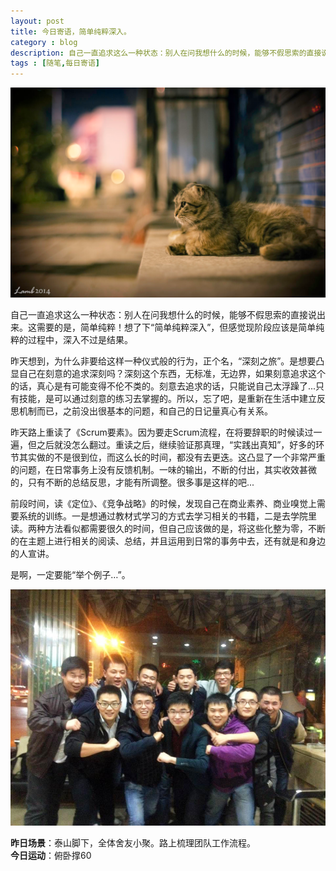 ```yaml
---
layout: post
title: 今日寄语，简单纯粹深入。
category : blog
description: 自己一直追求这么一种状态：别人在问我想什么的时候，能够不假思索的直接说出来。这需要的是，简单纯粹！想了下“简单纯粹深入”，但感觉现阶段应该是简单纯粹的过程中，深入不过是结果。 
tags : [随笔,每日寄语]
---
```


![](/assets/images/post/2014102701.jpg)

自己一直追求这么一种状态：别人在问我想什么的时候，能够不假思索的直接说出来。这需要的是，简单纯粹！想了下“简单纯粹深入”，但感觉现阶段应该是简单纯粹的过程中，深入不过是结果。  

昨天想到，为什么非要给这样一种仪式般的行为，正个名，“深刻之旅”。是想要凸显自己在刻意的追求深刻吗？深刻这个东西，无标准，无边界，如果刻意追求这个的话，真心是有可能变得不伦不类的。刻意去追求的话，只能说自己太浮躁了...只有技能，是可以通过刻意的练习去掌握的。所以，忘了吧，是重新在生活中建立反思机制而已，之前没出很基本的问题，和自己的日记量真心有关系。  

昨天路上重读了《Scrum要素》。因为要走Scrum流程，在将要辞职的时候读过一遍，但之后就没怎么翻过。重读之后，继续验证那真理，“实践出真知”，好多的环节其实做的不是很到位，而这么长的时间，都没有去更迭。这凸显了一个非常严重的问题，在日常事务上没有反馈机制。一味的输出，不断的付出，其实收效甚微的，只有不断的总结反思，才能有所调整。很多事是这样的吧...  

前段时间，读《定位》、《竞争战略》的时候，发现自己在商业素养、商业嗅觉上需要系统的训练。一是想通过教材式学习的方式去学习相关的书籍，二是去学院里读。两种方法看似都需要很久的时间，但自己应该做的是，将这些化整为零，不断的在主题上进行相关的阅读、总结，并且运用到日常的事务中去，还有就是和身边的人宣讲。

是啊，一定要能“举个例子…”。

![](/assets/images/post/2014102702.jpg)


**昨日场景**：泰山脚下，全体舍友小聚。路上梳理团队工作流程。  
**今日运动**：俯卧撑60

